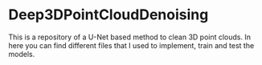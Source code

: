 # Deep3DPointCloudDenoising
This is a repository of a U-Net based method to clean 3D point clouds.
In here you can find different files that I used to implement, train and test the models.
